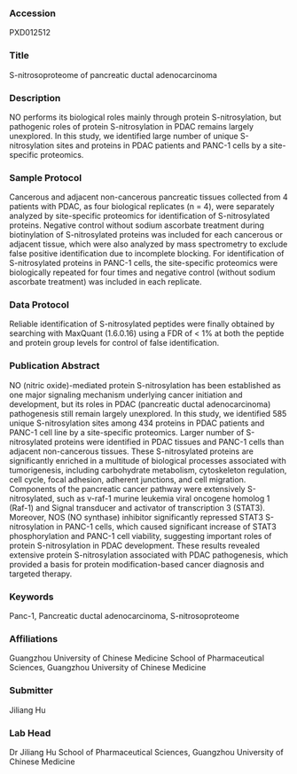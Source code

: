 ### Accession
PXD012512

### Title
S-nitrosoproteome of pancreatic ductal adenocarcinoma

### Description
NO performs its biological roles mainly through protein S-nitrosylation, but pathogenic roles of protein S-nitrosylation in PDAC remains largely unexplored. In this study, we identified large number of unique S-nitrosylation sites and proteins in PDAC patients and PANC-1 cells by a site-specific proteomics.

### Sample Protocol
Cancerous and adjacent non-cancerous pancreatic tissues collected from 4 patients with PDAC, as four biological replicates (n = 4), were separately analyzed by site-specific proteomics for identification of S-nitrosylated proteins. Negative control without sodium ascorbate treatment during biotinylation of S-nitrosylated proteins was included for each cancerous or adjacent tissue, which were also analyzed by mass spectrometry to exclude false positive identification due to incomplete blocking. For identification of S-nitrosylated proteins in PANC-1 cells, the site-specific proteomics were biologically repeated for four times and negative control (without sodium ascorbate treatment) was included in each replicate.

### Data Protocol
Reliable identification of S-nitrosylated peptides were finally obtained by searching with MaxQuant (1.6.0.16) using a FDR of < 1% at both the peptide and protein group levels for control of false identification.

### Publication Abstract
NO (nitric oxide)-mediated protein S-nitrosylation has been established as one major signaling mechanism underlying cancer initiation and development, but its roles in PDAC (pancreatic ductal adenocarcinoma) pathogenesis still remain largely unexplored. In this study, we identified 585 unique S-nitrosylation sites among 434 proteins in PDAC patients and PANC-1 cell line by a site-specific proteomics. Larger number of S-nitrosylated proteins were identified in PDAC tissues and PANC-1 cells than adjacent non-cancerous tissues. These S-nitrosylated proteins are significantly enriched in a multitude of biological processes associated with tumorigenesis, including carbohydrate metabolism, cytoskeleton regulation, cell cycle, focal adhesion, adherent junctions, and cell migration. Components of the pancreatic cancer pathway were extensively S-nitrosylated, such as v-raf-1 murine leukemia viral oncogene homolog 1 (Raf-1) and Signal transducer and activator of transcription 3 (STAT3). Moreover, NOS (NO synthase) inhibitor significantly repressed STAT3 S-nitrosylation in PANC-1 cells, which caused significant increase of STAT3 phosphorylation and PANC-1 cell viability, suggesting important roles of protein S-nitrosylation in PDAC development. These results revealed extensive protein S-nitrosylation associated with PDAC pathogenesis, which provided a basis for protein modification-based cancer diagnosis and targeted therapy.

### Keywords
Panc-1, Pancreatic ductal adenocarcinoma, S-nitrosoproteome

### Affiliations
Guangzhou University of Chinese Medicine
School of Pharmaceutical Sciences, Guangzhou University of Chinese Medicine

### Submitter
Jiliang Hu

### Lab Head
Dr Jiliang Hu
School of Pharmaceutical Sciences, Guangzhou University of Chinese Medicine


